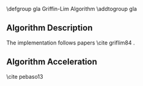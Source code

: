 \defgroup gla Griffin-Lim Algorithm
\addtogroup gla

Algorithm Description
---------------------

The implementation follows papers \cite griflim84 .

Algorithm Acceleration
----------------------

\cite pebaso13
